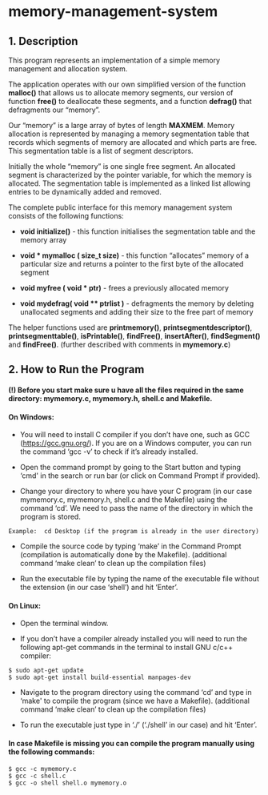 # memory-management-system
## 1. Description

This program represents an implementation of a simple memory management and allocation system.

The application operates with our own simplified version of the function **malloc()** that allows us to allocate memory segments, our version of function **free()** to deallocate these segments, and a function **defrag()** that defragments our “memory”.

Our “memory” is a large array of bytes of length **MAXMEM**. Memory allocation is represented by managing a memory segmentation table that records which segments of memory are allocated and which parts are free. This segmentation table is a list of segment descriptors. 

Initially the whole “memory” is one single free segment. An allocated segment is characterized by the pointer variable, for which the memory is allocated. The segmentation table is implemented as a linked list allowing entries to be dynamically added and removed.

The complete public interface for this memory management system consists of the following functions:

* **void initialize()** - this function initialises the segmentation table and the memory array

* **void * mymalloc ( size_t size)** - this function “allocates” memory of a particular size and returns a pointer to the first byte of the allocated segment

* **void myfree ( void * ptr)** - frees a previously allocated memory

* **void mydefrag( void ** ptrlist )** - defragments the memory by deleting unallocated segments and adding their size to the free part of memory

The helper functions used are **printmemory()**, **printsegmentdescriptor()**, **printsegmenttable()**, **isPrintable()**, **findFree()**, **insertAfter()**, **findSegment()** and **findFree()**. (further described with comments in **mymemory.c**)

## 2.	How to Run the Program
#### (!) Before you start make sure u have all the files required in the same directory: mymemory.c, mymemory.h, shell.c and Makefile.
#### On Windows:
* You will need to install C compiler if you don’t have one, such as GCC (https://gcc.gnu.org/). If you are on a Windows computer, you can run the command ‘gcc -v’ to check if it’s already installed.

* Open the command prompt by going to the Start button and typing ‘cmd' in the search or run bar (or click on Command Prompt if provided).

* Change your directory to where you have your C program (in our case mymemory.c, mymemory.h, shell.c and the Makefile) using the command ‘cd’. We need to pass the name of the directory in which the program is stored.
```
Example:  cd Desktop (if the program is already in the user directory)
```
* Compile the source code by typing ‘make’ in the Command Prompt (compilation is automatically done by the Makefile). (additional command ‘make clean’ to clean up the compilation files)

* Run the executable file by typing the name of the executable file without the extension (in our case ‘shell’) and hit ‘Enter’.

#### On Linux:

* Open the terminal window.

* If you don’t have a compiler already installed you will need to run the following apt-get commands in the terminal to install GNU c/c++ compiler:
```
$ sudo apt-get update
$ sudo apt-get install build-essential manpages-dev
```
* Navigate to the program directory using the command ‘cd’ and type in ‘make' to compile the program (since we have a Makefile). (additional command ‘make clean’ to clean up the compilation files)

* To run the executable just type in ‘./<name of file>’ (‘./shell’ in our case) and hit ‘Enter’.

#### In case Makefile is missing you can compile the program manually using the following commands:
```
$ gcc -c mymemory.c
$ gcc -c shell.c
$ gcc -o shell shell.o mymemory.o
```
